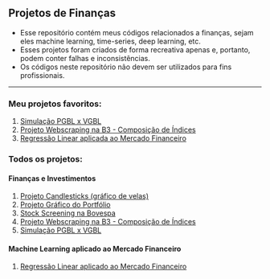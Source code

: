 ## Projetos de Finanças
- Esse repositório contém meus códigos relacionados a finanças, sejam eles machine learning, time-series, deep learning, etc.
- Esses projetos foram criados de forma recreativa apenas e, portanto, podem conter falhas e inconsistências.
- Os códigos neste repositório não devem ser utilizados para fins profissionais.
---
### Meu projetos favoritos:
1. [Simulação PGBL x VGBL](https://github.com/victordhn/Finance-Projects/blob/master/Previdencia.ipynb)
2. [Projeto Webscraping na B3 - Composição de Índices](https://github.com/victordhn/Finance-Projects/blob/master/Webscraping_B3.ipynb)
3. [Regressão Linear aplicada ao Mercado Financeiro](https://github.com/victordhn/Finance-Projects/blob/master/Regress%C3%A3o%20Linear.ipynb)

### Todos os projetos:
#### Finanças e Investimentos
1. [Projeto Candlesticks (gráfico de velas)](https://github.com/victordhn/Finance-Projects/blob/master/Candlesticks.ipynb)
2. [Projeto Gráfico do Portfólio](https://github.com/victordhn/Finance-Projects/blob/master/Portfolio_Grafico.ipynb)
3. [Stock Screening na Bovespa](https://github.com/victordhn/Finance-Projects/blob/master/Stock_Screening_Bovespa.ipynb)
4. [Projeto Webscraping na B3 - Composição de Índices](https://github.com/victordhn/Finance-Projects/blob/master/Webscraping_B3.ipynb)
5. [Simulação PGBL x VGBL](https://github.com/victordhn/Finance-Projects/blob/master/Previdencia.ipynb)

#### Machine Learning aplicado ao Mercado Financeiro

1. [Regressão Linear aplicado ao Mercado Financeiro](https://github.com/victordhn/Finance-Projects/blob/master/Regress%C3%A3o%20Linear.ipynb)